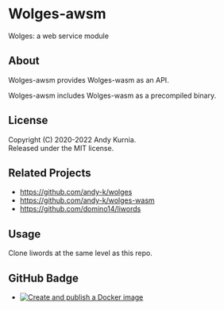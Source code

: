 # Wolges-awsm

Wolges: a web service module

## About

Wolges-awsm provides Wolges-wasm as an API.

Wolges-awsm includes Wolges-wasm as a precompiled binary.

## License

Copyright (C) 2020-2022 Andy Kurnia.  
Released under the MIT license.

## Related Projects

- https://github.com/andy-k/wolges
- https://github.com/andy-k/wolges-wasm
- https://github.com/domino14/liwords

## Usage

Clone liwords at the same level as this repo.

## GitHub Badge

- [![Create and publish a Docker image](https://github.com/andy-k/wolges-awsm/actions/workflows/docker-image.yml/badge.svg)](https://github.com/andy-k/wolges-awsm/actions/workflows/docker-image.yml)
